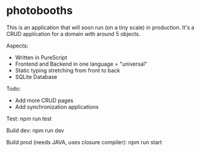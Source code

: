 # photobooths

This is an application that will soon run (on a tiny scale) in production. It's a CRUD application for a domain with around 5 objects.

Aspects:
- Written in PureScript
- Frontend and Backend in one language = "universal"
- Static typing stretching from front to back
- SQLite Database

Todo:
- Add more CRUD pages
- Add synchronization applications

Test:
    npm run test

Build dev:
    npm run dev

Build prod (needs JAVA, uses closure compiler):
    npm run start

